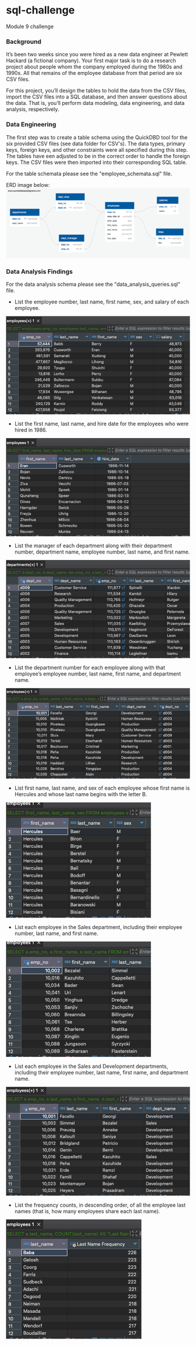# sql-challenge
Module 9 challenge

### Background
It’s been two weeks since you were hired as a new data engineer at Pewlett Hackard (a fictional company). Your first major task is to do a research project about people whom the company employed during the 1980s and 1990s. All that remains of the employee database from that period are six CSV files.

For this project, you’ll design the tables to hold the data from the CSV files, import the CSV files into a SQL database, and then answer questions about the data. That is, you’ll perform data modeling, data engineering, and data analysis, respectively.

### Data Engineering
The first step was to create a table schema using the QuickDBD tool for the six provided CSV files (see data folder for CSV's). The data types, primary keys, foreign keys, and other constraints were all specified during this step.
The tables have een adjusted to be in the correct order to handle the foreign keys. The CSV files were then imported into their corresponding SQL table.

For the table schemata please see the "employee_schemata.sql" file.

ERD image below:
![Alt text](Images/QuickDBD-Free%20Diagram.png)

### Data Analysis Findings
For the data analysis schema please see the "data_analysis_queries.sql" file.

* List the employee number, last name, first name, sex, and salary of each employee.

![Alt text](Images/question%201.png)

* List the first name, last name, and hire date for the employees who were hired in 1986.

![Alt text](Images/question%202.png)

* List the manager of each department along with their department number, department name, employee number, last name, and first name.

![Alt text](Images/question%203.png)

* List the department number for each employee along with that employee’s employee number, last name, first name, and department name.

![Alt text](Images/question%204.png)

* List first name, last name, and sex of each employee whose first name is Hercules and whose last name begins with the letter B.

![Alt text](Images/question%205.png)

* List each employee in the Sales department, including their employee number, last name, and first name.

![Alt text](Images/question%206.png)

* List each employee in the Sales and Development departments, including their employee number, last name, first name, and department name.

![Alt text](Images/question%207.png)

* List the frequency counts, in descending order, of all the employee last names (that is, how many employees share each last name).

![Alt text](Images/question%208.png)



